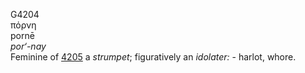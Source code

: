 <body>
  <p>G4204<br>  πόρνη  <br> pornē  <br><i>por‘-nay </i><br>Feminine of <a href="g4205.htm">4205</a>  a <i>strumpet</i>; figuratively an <i>idolater:</i> - harlot, whore.<br></p>
 </body>